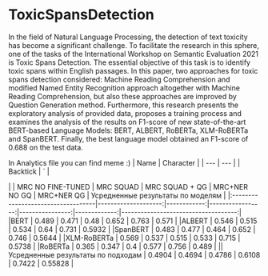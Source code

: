 # ToxicSpansDetection

In the field of Natural Language Processing, the detection of text toxicity has become a significant challenge. To facilitate the research in this sphere, one of the tasks of the International Workshop on Semantic Evaluation 2021 is Toxic Spans Detection. The essential objective of this task is to identify toxic spans within English passages. In this paper, two approaches for toxic spans detection considered: Machine Reading Comprehension and modified Named Entity Recognition approach altogether with Machine Reading Comprehension, but also these approaches are improved by Question Generation method. Furthermore, this research presents the exploratory analysis of provided data, proposes a training process and examines the analysis of the results on F1-score of new state-of-the-art BERT-based Language Models: BERT, ALBERT, RoBERTa, XLM-RoBERTa and SpanBERT. Finally, the best language model obtained an F1-score of 0.688 on the test data.


In Analytics file you can find meme :)
| Name     | Character |
| ---      | ---       |
| Backtick | `         |




|                                   |   MRC NO FINE-TUNED |   MRC SQUAD |   MRC SQUAD + QG |   MRC+NER NO GQ |   MRC+NER QG |   Усредненные результаты по моделям |
|:-----------------------------------|--------------------:|------------:|-----------------:|----------------:|-------------:|------------------------------------:| |BERT                                |              0.489  |      0.471  |           0.48   |          0.652  |       0.763  |                             0.571  | |ALBERT                              |              0.546  |      0.515  |           0.534  |          0.64   |       0.731  |                             0.5932 |  |SpanBERT                            |              0.483  |      0.477  |           0.464  |          0.652  |       0.746  |                             0.5644 | |XLM-RoBERTa                         |              0.569  |      0.537  |           0.515  |          0.533  |       0.715  |                             0.5738 | |RoBERTa                             |              0.365  |      0.347  |           0.4    |          0.577  |       0.756  |                             0.489  | ||Усредненные результаты по подходам |              0.4904 |      0.4694 |           0.4786 |          0.6108 |       0.7422 |                            0.55828 |
